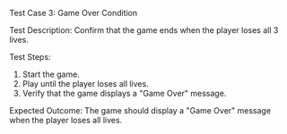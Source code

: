 Test Case 3: Game Over Condition

Test Description: Confirm that the game ends when the player loses all 3 lives.

Test Steps:
1. Start the game.
2. Play until the player loses all lives.
3. Verify that the game displays a "Game Over" message.

Expected Outcome: The game should display a "Game Over" message when the player loses all lives.